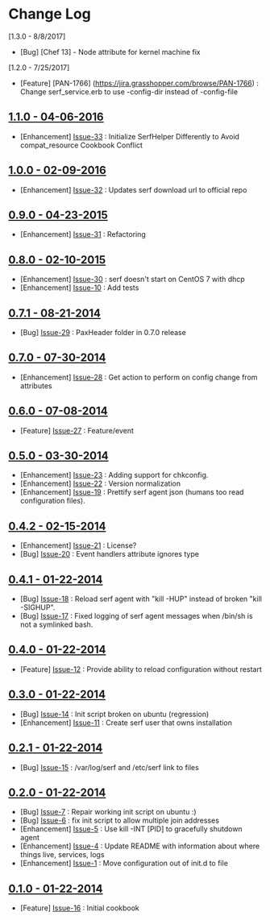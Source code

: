 Change Log
==========

[1.3.0 - 8/8/2017]
  * [Bug] [Chef 13] - Node attribute for kernel machine fix

[1.2.0 - 7/25/2017]

  * [Feature] [PAN-1766] (https://jira.grasshopper.com/browse/PAN-1766) : Change serf_service.erb to use -config-dir instead of -config-file

[1.1.0 - 04-06-2016](https://github.com/bbaugher/serf/issues?milestone=15&state=closed)
---------------------------------------------------------------------------------------

  * [Enhancement] [Issue-33](https://github.com/bbaugher/serf/issues/33) : Initialize SerfHelper Differently to Avoid compat_resource Cookbook Conflict

[1.0.0 - 02-09-2016](https://github.com/bbaugher/serf/issues?milestone=14&state=closed)
---------------------------------------------------------------------------------------

  * [Enhancement] [Issue-32](https://github.com/bbaugher/serf/issues/32) : Updates serf download url to official repo

[0.9.0 - 04-23-2015](https://github.com/bbaugher/serf/issues?milestone=13&state=closed)
---------------------------------------------------------------------------------------

  * [Enhancement] [Issue-31](https://github.com/bbaugher/serf/issues/31) : Refactoring

[0.8.0 - 02-10-2015](https://github.com/bbaugher/serf/issues?milestone=12&state=closed)
---------------------------------------------------------------------------------------

  * [Enhancement] [Issue-30](https://github.com/bbaugher/serf/issues/30) : serf doesn't start on CentOS 7 with dhcp
  * [Enhancement] [Issue-10](https://github.com/bbaugher/serf/issues/10) : Add tests

[0.7.1 - 08-21-2014](https://github.com/bbaugher/serf/issues?milestone=11&state=closed)
---------------------------------------------------------------------------------------

  * [Bug] [Issue-29](https://github.com/bbaugher/serf/issues/29) : PaxHeader folder in 0.7.0 release

[0.7.0 - 07-30-2014](https://github.com/bbaugher/serf/issues?milestone=10&state=closed)
---------------------------------------------------------------------------------------

  * [Enhancement] [Issue-28](https://github.com/bbaugher/serf/issues/28) : Get action to perform on config change from attributes

[0.6.0 - 07-08-2014](https://github.com/bbaugher/serf/issues?milestone=9&state=closed)
--------------------------------------------------------------------------------------

  * [Feature] [Issue-27](https://github.com/bbaugher/serf/issues/27) : Feature/event

[0.5.0 - 03-30-2014](https://github.com/bbaugher/serf/issues?milestone=7&state=closed)
--------------------------------------------------------------------------------------

  * [Enhancement] [Issue-23](https://github.com/bbaugher/serf/issues/23) : Adding support for chkconfig.
  * [Enhancement] [Issue-22](https://github.com/bbaugher/serf/issues/22) : Version normalization
  * [Enhancement] [Issue-19](https://github.com/bbaugher/serf/issues/19) : Prettify serf agent json (humans too read configuration files).

[0.4.2 - 02-15-2014](https://github.com/bbaugher/serf/issues?milestone=8&state=closed)
--------------------------------------------------------------------------------------

  * [Enhancement] [Issue-21](https://github.com/bbaugher/serf/issues/21) : License?
  * [Bug] [Issue-20](https://github.com/bbaugher/serf/issues/20) : Event handlers attribute ignores type

[0.4.1 - 01-22-2014](https://github.com/bbaugher/serf/issues?milestone=6&state=closed)
--------------------------------------------------------------------------------------

  * [Bug] [Issue-18](https://github.com/bbaugher/serf/issues/18) : Reload serf agent with "kill -HUP" instead of broken "kill -SIGHUP".
  * [Bug] [Issue-17](https://github.com/bbaugher/serf/issues/17) : Fixed logging of serf agent messages when /bin/sh is not a symlinked bash.

[0.4.0 - 01-22-2014](https://github.com/bbaugher/serf/issues?milestone=3&state=closed)
--------------------------------------------------------------------------------------

  * [Feature] [Issue-12](https://github.com/bbaugher/serf/issues/12) : Provide ability to reload configuration without restart

[0.3.0 - 01-22-2014](https://github.com/bbaugher/serf/issues?milestone=2&state=closed)
--------------------------------------------------------------------------------------

  * [Bug] [Issue-14](https://github.com/bbaugher/serf/issues/14) : Init script broken on ubuntu (regression)
  * [Enhancement] [Issue-11](https://github.com/bbaugher/serf/issues/11) : Create serf user that owns installation

[0.2.1 - 01-22-2014](https://github.com/bbaugher/serf/issues?milestone=4&state=closed)
--------------------------------------------------------------------------------------

  * [Bug] [Issue-15](https://github.com/bbaugher/serf/issues/15) : /var/log/serf and /etc/serf link to files

[0.2.0 - 01-22-2014](https://github.com/bbaugher/serf/issues?milestone=1&state=closed)
--------------------------------------------------------------------------------------

  * [Bug] [Issue-7](https://github.com/bbaugher/serf/issues/7) : Repair working init script on ubuntu :)
  * [Bug] [Issue-6](https://github.com/bbaugher/serf/issues/6) : fix init script to allow multiple join addresses
  * [Enhancement] [Issue-5](https://github.com/bbaugher/serf/issues/5) : Use kill -INT [PID] to gracefully shutdown agent
  * [Enhancement] [Issue-4](https://github.com/bbaugher/serf/issues/4) : Update README with information about where things live, services, logs
  * [Enhancement] [Issue-1](https://github.com/bbaugher/serf/issues/1) : Move configuration out of init.d to file

[0.1.0 - 01-22-2014](https://github.com/bbaugher/serf/issues?milestone=5&state=closed)
--------------------------------------------------------------------------------------

  * [Feature] [Issue-16](https://github.com/bbaugher/serf/issues/16) : Initial cookbook
